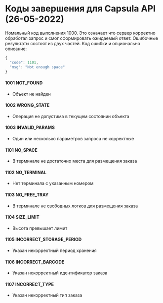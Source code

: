 # Коды завершения для Capsula API (26-05-2022)

Номальный код выполнения 1000. Это означает что сервер корректно обработал запрос и смог сформировать ожидаемый ответ. Ошибочные результаты состоят из двух частей. Код ошибки и опционально описание:

```javascript
{
  "code": 1101,
  "msg": "Not enough space"
}
```

#### 1001 NOT_FOUND

* Объект не найден

#### 1002 WRONG_STATE

* Операция не допустима в текущем состоянии объекта

#### 1003 INVALID_PARAMS

* Один или несколько параметров запроса не корректные

#### 1101 NO_SPACE

* В терминале не достаточно места для размещения заказа

#### 1102 NO_TERMINAL

* Нет терминала с указанным номером

#### 1103 NO_FREE_TRAY

* В терминале не свободных лотков для размещения заказа

#### 1104 SIZE_LIMIT

* Высота превышает лимит

#### 1105 INCORRECT_STORAGE_PERIOD

* Указан некорректный период хранения

#### 1106 INCORRECT_BARCODE

* Указан некорректный идентификатор заказа

#### 1107 INCORRECT_TYPE

* Указан некорректный тип заказа
